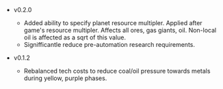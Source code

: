 - v0.2.0
	- Added ability to specify planet resource multipler. Applied after game's resource multipler. Affects all ores, gas giants, oil. Non-local oil is affected as a sqrt of this value.
	- Signifficantle reduce pre-automation research requirements.

- v0.1.2
	- Rebalanced tech costs to reduce coal/oil pressure towards metals during yellow, purple phases.
